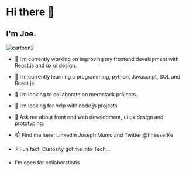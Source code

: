<h1>Hi there 👋</h1>
 
<h2>I'm Joe.</h2>
 
![cartoon2](https://user-images.githubusercontent.com/51504499/195087984-f8620dff-675e-4519-b288-9a872abe924e.png)

- 🔭 I’m currently working on improving my frontend development with React.js and ux ui design.

- 🌱 I’m currently learning c programming, python, Javascript, SQL and React js
 
- 👯 I’m looking to collaborate on mernstack projects.

- 🤔 I’m looking for help with node.js projects

- 💬 Ask me about front end web development, ui ux design and prototyping.

- 📫 Find me here: LinkedIn Joseph Mumo and Twitter @finesserKe

- ⚡ Fun fact: Curiosity got me into Tech...
-    I'm open for collaborations
